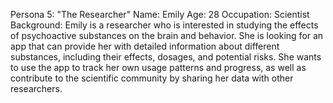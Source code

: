 Persona 5: "The Researcher"
Name: Emily
Age: 28
Occupation: Scientist
Background: Emily is a researcher who is interested in studying the effects of psychoactive substances on the brain and behavior. She is looking for an app that can provide her with detailed information about different substances, including their effects, dosages, and potential risks. She wants to use the app to track her own usage patterns and progress, as well as contribute to the scientific community by sharing her data with other researchers.
